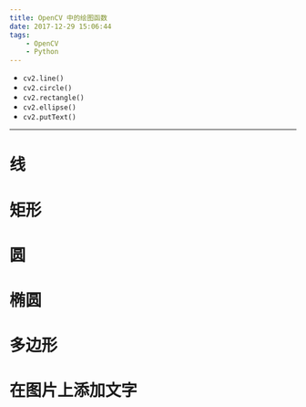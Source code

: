 ```yaml
---
title: OpenCV 中的绘图函数
date: 2017-12-29 15:06:44
tags:
    - OpenCV
    - Python
---
```


- `cv2.line()`
- `cv2.circle()`
- `cv2.rectangle()`
- `cv2.ellipse()`
- `cv2.putText()`

---

# 线

# 矩形

# 圆

# 椭圆

# 多边形

# 在图片上添加文字

